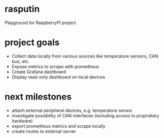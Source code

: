 # rasputin
Playground for RaspberryPi project

# project goals

- Collect data locally from various sources like temperature sensors, CAN bus, etc.
- Expose metrics to scrape with prometheus
- Create Grafana dashboard
- Display read-only dashboard on local devices

# next milestones

- attach external peripheral devices, e.g. temperature sensor
- investigate possibility of CAN interfaces (including  access to proprietary hardware)
- export prometheus metrics and scrape locally
- create routes to external server
